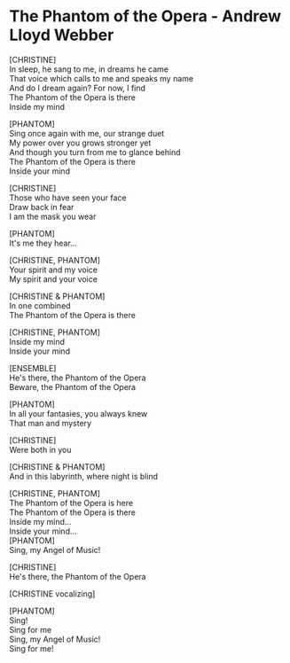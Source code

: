 # The Phantom of the Opera - Andrew Lloyd Webber

[CHRISTINE]\
In sleep, he sang to me, in dreams he came\
That voice which calls to me and speaks my name\
And do I dream again? For now, I find\
The Phantom of the Opera is there\
Inside my mind

[PHANTOM]\
Sing once again with me, our strange duet\
My power over you grows stronger yet\
And though you turn from me to glance behind\
The Phantom of the Opera is there\
Inside your mind

[CHRISTINE]\
Those who have seen your face\
Draw back in fear\
I am the mask you wear

[PHANTOM]\
It's me they hear…

[CHRISTINE, PHANTOM]\
Your spirit and my voice\
My spirit and your voice

[CHRISTINE & PHANTOM]\
In one combined\
The Phantom of the Opera is there

[CHRISTINE, PHANTOM]\
Inside my mind\
Inside your mind

[ENSEMBLE]\
He's there, the Phantom of the Opera\
Beware, the Phantom of the Opera

[PHANTOM]\
In all your fantasies, you always knew\
That man and mystery

[CHRISTINE]\
Were both in you

[CHRISTINE & PHANTOM]\
And in this labyrinth, where night is blind

[CHRISTINE, PHANTOM]\
The Phantom of the Opera is here\
The Phantom of the Opera is there\
Inside my mind…\
Inside your mind…\
[PHANTOM]\
Sing, my Angel of Music!

[CHRISTINE]\
He's there, the Phantom of the Opera

[CHRISTINE vocalizing]

[PHANTOM]\
Sing!\
Sing for me\
Sing, my Angel of Music!\
Sing for me!